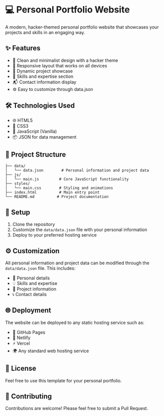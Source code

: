 # 💻 Personal Portfolio Website

A modern, hacker-themed personal portfolio website that showcases your projects and skills in an engaging way.

## ✨ Features

- 🎯 Clean and minimalist design with a hacker theme
- 📱 Responsive layout that works on all devices
- 🚀 Dynamic project showcase
- 🔧 Skills and expertise section
- 📬 Contact information display
- ⚙️ Easy to customize through data.json

## 🛠️ Technologies Used

- 🌐 HTML5
- 🎨 CSS3
- 🔄 JavaScript (Vanilla)
- 📦 JSON for data management

## 📁 Project Structure

```
├── data/
│   └── data.json        # Personal information and project data
├── js/
│   └── main.js         # Core JavaScript functionality
├── styles/
│   └── main.css        # Styling and animations
├── index.html          # Main entry point
└── README.md          # Project documentation
```

## 🚀 Setup

1. Clone the repository
2. Customize the `data/data.json` file with your personal information
3. Deploy to your preferred hosting service

## ⚙️ Customization

All personal information and project data can be modified through the `data/data.json` file. This includes:

- 👤 Personal details
- 💡 Skills and expertise
- 📂 Project information
- 📞 Contact details

## 🌐 Deployment

The website can be deployed to any static hosting service such as:

- 🔗 GitHub Pages
- 🚀 Netlify
- ⚡ Vercel
- 🌍 Any standard web hosting service

## 📄 License

Feel free to use this template for your personal portfolio.

## 🤝 Contributing

Contributions are welcome! Please feel free to submit a Pull Request.